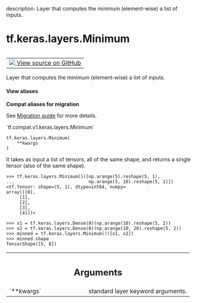 description: Layer that computes the minimum (element-wise) a list of inputs.

<div itemscope itemtype="http://developers.google.com/ReferenceObject">
<meta itemprop="name" content="tf.keras.layers.Minimum" />
<meta itemprop="path" content="Stable" />
<meta itemprop="property" content="__init__"/>
<meta itemprop="property" content="__new__"/>
</div>

# tf.keras.layers.Minimum

<!-- Insert buttons and diff -->

<table class="tfo-notebook-buttons tfo-api nocontent" align="left">
<td>
  <a target="_blank" href="https://github.com/tensorflow/tensorflow/blob/r2.4/tensorflow/python/keras/layers/merge.py#L394-L420">
    <img src="https://www.tensorflow.org/images/GitHub-Mark-32px.png" />
    View source on GitHub
  </a>
</td>
</table>



Layer that computes the minimum (element-wise) a list of inputs.

<section class="expandable">
  <h4 class="showalways">View aliases</h4>
  <p>
<b>Compat aliases for migration</b>
<p>See
<a href="https://www.tensorflow.org/guide/migrate">Migration guide</a> for
more details.</p>
<p>`tf.compat.v1.keras.layers.Minimum`</p>
</p>
</section>

<pre class="devsite-click-to-copy prettyprint lang-py tfo-signature-link">
<code>tf.keras.layers.Minimum(
    **kwargs
)
</code></pre>



<!-- Placeholder for "Used in" -->

It takes as input a list of tensors, all of the same shape, and returns
a single tensor (also of the same shape).

```
>>> tf.keras.layers.Minimum()([np.arange(5).reshape(5, 1),
...                            np.arange(5, 10).reshape(5, 1)])
<tf.Tensor: shape=(5, 1), dtype=int64, numpy=
array([[0],
     [1],
     [2],
     [3],
     [4]])>
```

```
>>> x1 = tf.keras.layers.Dense(8)(np.arange(10).reshape(5, 2))
>>> x2 = tf.keras.layers.Dense(8)(np.arange(10, 20).reshape(5, 2))
>>> minned = tf.keras.layers.Minimum()([x1, x2])
>>> minned.shape
TensorShape([5, 8])
```

<!-- Tabular view -->
 <table class="responsive fixed orange">
<colgroup><col width="214px"><col></colgroup>
<tr><th colspan="2"><h2 class="add-link">Arguments</h2></th></tr>

<tr>
<td>
`**kwargs`
</td>
<td>
standard layer keyword arguments.
</td>
</tr>
</table>



